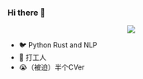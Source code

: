 ### Hi there 👋


<p align="center"> 
  <img src="https://profile-counter.glitch.me/425776024/count.svg"/>
</p>

- 🐦 Python Rust and NLP
- 🌱 打工人
- 😭（被迫）半个CVer
